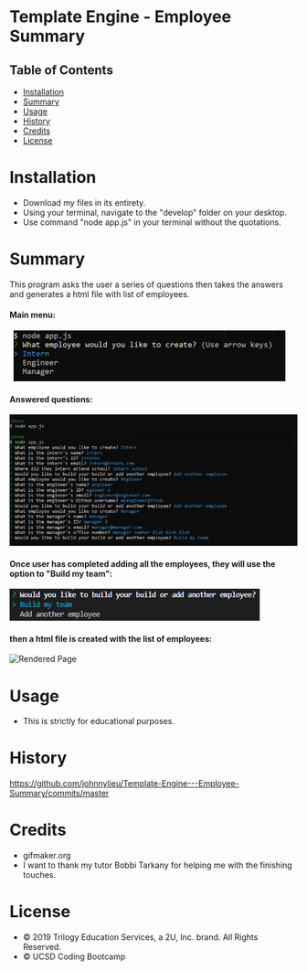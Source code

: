 # Template Engine - Employee Summary

## Table of Contents

* [Installation](#installation)
* [Summary](#summary)
* [Usage](#usage)
* [History](#history)
* [Credits](#credits)
* [License](#license)


# Installation

* Download my files in its entirety.
* Using your terminal, navigate to the "develop" folder on your desktop.
* Use command "node app.js" in your terminal without the quotations.

# Summary

This program asks the user a series of questions then takes the answers and generates a html file with list of employees.

#### Main menu:

![Main Menu](main_menu.gif "Main Menu")

#### Answered questions:

![Answered Questions](answered_questions.bmp "Answered Questions")

#### Once user has completed adding all the employees, they will use the option to "Build my team":

![Build Team](build_team.bmp "Build Team")

#### then a html file is created with the list of employees:

![Rendered Page](built_webpage.bmp "Rendered Page")

# Usage

* This is strictly for educational purposes.

# History

https://github.com/johnnylieu/Template-Engine---Employee-Summary/commits/master


# Credits

* gifmaker.org
* I want to thank my tutor Bobbi Tarkany for helping me with the finishing touches.


# License
 
* © 2019 Trilogy Education Services, a 2U, Inc. brand. All Rights Reserved.
* © UCSD Coding Bootcamp
